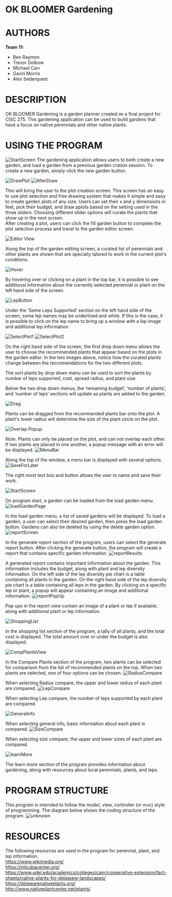 # OK BLOOMER Gardening 

# AUTHORS
**Team 11:** 
- Ben Raymon
 - Trevor Dolbow
- Michael Carr
 - Gavin Morris
-  Alex Sederquest

# DESCRIPTION
OK BLOOMER Gardening is a garden planner created as a final project for CISC 275. This gardening application can be used to build gardens that have a focus on native perennials and other native plants.
# USING THE PROGRAM
![StartScreen](https://user-images.githubusercontent.com/54713482/117983885-59ef5e80-b305-11eb-8cc5-d9b9b9b806f2.PNG)
The gardening application allows users to both create a new garden, and load a garden from a previous garden cration session. To create a new garden, simply click the new garden button.


![DrawPlot](https://user-images.githubusercontent.com/54713482/117980675-34ad2100-b302-11eb-89e4-fdba47ea584f.PNG)
![AfterDraw](https://user-images.githubusercontent.com/54713482/117980872-658d5600-b302-11eb-8c9b-c185fadb2128.PNG)


This will bring the user to the plot creation screen. This screen has an easy to use plot selection and free drawing system that makes it simple and easy to create garden plots of any size. Users can set their x and y dimensions in feet, pick their budget, and draw pplots based on the setting used in the three sliders. Choosing different slider options will curate the plants that show up in the next screen.  
After creating a plot, users can click the fill garden button to complete the plot selection process and travel to the garden editor screen. 


![Editor View](https://user-images.githubusercontent.com/54713482/117980931-75a53580-b302-11eb-9626-6f25ecfff5a8.PNG)

Along the top of the garden editing screen, a curated list of perennials and other plants are shown that are specially talored to work in the current plot's conditions.

![Hover](https://user-images.githubusercontent.com/54713482/117981062-99687b80-b302-11eb-8856-1ba2d3f0deea.PNG)


By hovering over or clicking on a plant in the top bar, it is possible to see additional information about the currently selected perennial or plant on the left hand side of the screen. 

![LepButton](https://user-images.githubusercontent.com/54713482/117981129-aedda580-b302-11eb-84ff-1e0e7a2c2563.PNG)


Under the ‘Some Leps Supported’ section on the left hand side of the screen, some lep names may be underlined and white. If this is the case, it is possible to click on the lep name to bring up a window with a lep image and additional lep information. 

 ![SelectPlot1](https://user-images.githubusercontent.com/54713482/117981180-bac96780-b302-11eb-98b9-c6ca67d0df6e.PNG)
![SelectPlot2](https://user-images.githubusercontent.com/54713482/117981181-bac96780-b302-11eb-826a-34fe460653ee.PNG)


On the right hand side of the screen, the first drop down menu allows the user to choose the recommended plants that appear based on the plots in the garden editor. In the two images above, notice how the curated plants change between the reccomendations for the two different plots.  

The sort plants by drop down menu can be used to sort the plants by number of leps supported, cost, spread radius, and plant size.  

Below the two drop down menus, the ‘remaining budget’, ‘number of plants’, and ‘number of leps’ sections will update as plants are added to the garden.

![Drag](https://user-images.githubusercontent.com/54713482/117981386-f5330480-b302-11eb-9491-79f31a9aad96.PNG)


Plants can be dragged from the recommended plants bar onto the plot. A plant's lower radius will determine the size of the plant circle on the plot. 

![Overlap Popup](https://user-images.githubusercontent.com/54713482/117981408-fb28e580-b302-11eb-942f-47df6ec7fd13.PNG)

Note. Plants can only be placed on the plot, and can not overlap each other. If two plants are placed in one another, a popup message with an error will be displayed. 
![MenuBar](https://user-images.githubusercontent.com/54713482/117981430-02e88a00-b303-11eb-81b7-3a76bb0eef9c.PNG)



Along the top of the window, a menu bar is displayed with several options.   
![SaveForLater](https://user-images.githubusercontent.com/54713482/117981462-09770180-b303-11eb-9b42-c537b8002d9b.PNG)


The right most text box and button allows the user to name and save their work.

![StartScreen](https://user-images.githubusercontent.com/54713482/117981482-0ed44c00-b303-11eb-9ca7-df92eddce7ef.PNG)


On program start, a garden can be loaded from the load garden menu. 
![loadGardenPage](https://user-images.githubusercontent.com/54713482/117981523-1693f080-b303-11eb-999a-c093407b6f53.PNG)


In the load garden menu, a list of saved gardens will be displayed. To load a garden, a user can select their desired garden, then press the load garden button. Gardens can also be deleted by using the delete garden option. 
![reportScreen](https://user-images.githubusercontent.com/54713482/117981620-34f9ec00-b303-11eb-8fe0-fc6262c919ce.PNG)

In the generate report section of the program, users can select the generate report button. After clicking the generate button, the program will create a report that contains specific garden information. 
![reportResults](https://user-images.githubusercontent.com/54713482/117982071-9f129100-b303-11eb-9c11-8936063d921d.PNG)

A generated report contains important information about the garden. This information includes the budget, along with plant and lep diversity information. On the left side of the lep diversity pie chart is a table containing all plants in the garden. On the right hand side of the lep diversity pie chart is a table containing all leps in the garden. By clicking on a specific lep or plant, a popup will appear containing an image and additional information. 
![reportPopUp](https://user-images.githubusercontent.com/54713482/117982091-a5087200-b303-11eb-9f96-38aed1fccb9b.PNG)

Pop ups in the report view contain an image of a plant or lep if available, along with additional plant or lep information. 

![ShoppingList](https://user-images.githubusercontent.com/54713482/117982117-acc81680-b303-11eb-99cf-840638164b41.PNG)

In the shopping list section of the program, a tally of all plants, and the total cost is displayed. The total amount over or under the budget is also displayed. 

![CompPlantsView](https://user-images.githubusercontent.com/54713482/117982168-bbaec900-b303-11eb-9346-fbf6b88b53ed.PNG)


In the Compare Plants section of the program, two plants can be selected for comparison from the list of recommended plants on the top. When two plants are selected, one of four options can be chosen. 
![RadiusCompare](https://user-images.githubusercontent.com/54713482/117982331-e731b380-b303-11eb-8a0f-1b7cc7614658.PNG)

When selecting Radius compare, the upper and lower radius of each plant are compared. 
![LepCompare](https://user-images.githubusercontent.com/54713482/117982289-de40e200-b303-11eb-928a-e5cc882160c3.PNG)

When selecting Lep compare, the number of leps supported by each plant are compared. 

![GeneralInfo](https://user-images.githubusercontent.com/54713482/117982229-ccf7d580-b303-11eb-897c-c3224eee8210.PNG)

When selecting general info, basic information about each plant is compared. 
![SizeCompare](https://user-images.githubusercontent.com/54713482/117982265-d6813d80-b303-11eb-996b-a6d22de65c96.PNG)


When selecting size compare, the upper and lower sizes of each plant are compared. 

![learnMore](https://user-images.githubusercontent.com/54713482/117982365-eef15800-b303-11eb-8d97-5119413863fe.PNG)

The learn more section of the program provides information about gardening, along with resources about local perennials, plants, and leps. 




# PROGRAM STRUCTURE
This program is intended to follow the model, view, controller (or mvc) style of programming. 
The diagram below shows the coding structure of the program. 
![unknown](https://user-images.githubusercontent.com/54713482/117983640-23194880-b305-11eb-891c-91919da0c948.png)



# RESOURCES
The following resources are used in the program for perennial, plant, and lep information.  
https://www.wikimedia.org/  
https://mtcubacenter.org/  
https://www.udel.edu/academics/colleges/canr/cooperative-extension/fact-sheets/native-plants-for-delaware-landscapes/  
https://delawarenativeplants.org/  
http://www.nativeplantcenter.net/plants/  




